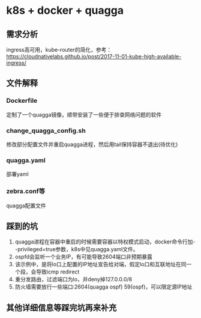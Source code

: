 # k8s + docker + quagga
## 需求分析
ingress高可用，kube-router的简化，参考：https://cloudnativelabs.github.io/post/2017-11-01-kube-high-available-ingress/

## 文件解释
### Dockerfile
定制了一个quagga镜像，顺带安装了一些便于排查网络问题的软件
   
### change_quagga_config.sh
修改部分配置文件并重启quagga进程，然后用tail保持容器不退出(待优化)

### quagga.yaml
部署yaml

### zebra.conf等
quagga配置文件

## 踩到的坑
1. quagga进程在容器中重启的时候需要容器以特权模式启动，docker命令行加--privileged=true参数，k8s中见quagga.yaml文件。
2. ospfd会监听一个业务IP，有可能导致2604端口非预期暴露
3. 该示例中，是将lo口上配置的IP地址宣告给对端，假定lo口和互联地址在同一个段，会导致icmp redirect
4. 重分发路由，过滤端口为lo，并deny掉127.0.0.0/8
5. 防火墙需要放行一些端口:2604(quagga ospf) 59(ospf)，可以限定源IP地址
   
## 其他详细信息等踩完坑再来补充

